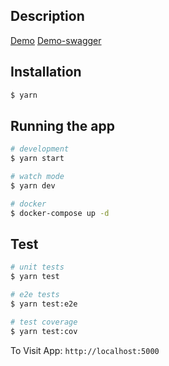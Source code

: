## Description

[Demo](http://178.128.99.56:5000/)
[Demo-swagger](http://178.128.99.56:5000/api)

## Installation

```bash
$ yarn
```

## Running the app

```bash
# development
$ yarn start

# watch mode
$ yarn dev

# docker 
$ docker-compose up -d
```

## Test

```bash
# unit tests
$ yarn test

# e2e tests
$ yarn test:e2e

# test coverage
$ yarn test:cov
```

To Visit App: `http://localhost:5000`